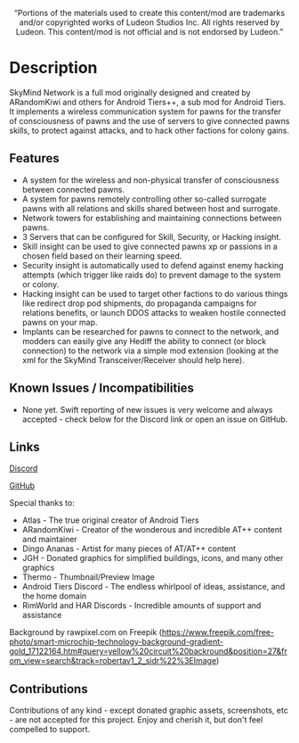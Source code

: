 <p align="center">
	“Portions of the materials used to create this content/mod are trademarks and/or copyrighted works of Ludeon Studios Inc. All rights reserved by Ludeon. This content/mod is not official and is not endorsed by Ludeon.”
</p>

# Description
SkyMind Network is a full mod originally designed and created by ARandomKiwi and others for Android Tiers++, a sub mod for Android Tiers. It implements a wireless communication system for pawns for the transfer of consciousness of pawns and the use of servers to give connected pawns skills, to protect against attacks, and to hack other factions for colony gains.

## Features
* A system for the wireless and non-physical transfer of consciousness between connected pawns.
* A system for pawns remotely controlling other so-called surrogate pawns with all relations and skills shared between host and surrogate.
* Network towers for establishing and maintaining connections between pawns.
* 3 Servers that can be configured for Skill, Security, or Hacking insight.
* Skill insight can be used to give connected pawns xp or passions in a chosen field based on their learning speed.
* Security insight is automatically used to defend against enemy hacking attempts (which trigger like raids do) to prevent damage to the system or colony.
* Hacking insight can be used to target other factions to do various things like redirect drop pod shipments, do propaganda campaigns for relations benefits, or launch DDOS attacks to weaken hostile connected pawns on your map.
* Implants can be researched for pawns to connect to the network, and modders can easily give any Hediff the ability to connect (or block connection) to the network via a simple mod extension (looking at the xml for the SkyMind Transceiver/Receiver should help here).

## Known Issues / Incompatibilities
- None yet. Swift reporting of new issues is very welcome and always accepted - check below for the Discord link or open an issue on GitHub.

## Links
[Discord](https://discord.gg/udNCpbkABT)

[GitHub](https://github.com/RWDevathon/SkyMind-Network)

Special thanks to:
* Atlas - The true original creator of Android Tiers
* ARandomKiwi - Creator of the wonderous and incredible AT++ content and maintainer
* Dingo Ananas - Artist for many pieces of AT/AT++ content
* JGH - Donated graphics for simplified buildings, icons, and many other graphics
* Thermo - Thumbnail/Preview Image
* Android Tiers Discord - The endless whirlpool of ideas, assistance, and the home domain
* RimWorld and HAR Discords - Incredible amounts of support and assistance

Background by rawpixel.com on Freepik
(https://www.freepik.com/free-photo/smart-microchip-technology-background-gradient-gold_17122164.htm#query=yellow%20circuit%20backround&position=27&from_view=search&track=robertav1_2_sidr%22%3EImage)

## Contributions

Contributions of any kind - except donated graphic assets, screenshots, etc - are not accepted for this project. Enjoy and cherish it, but don't feel compelled to support.